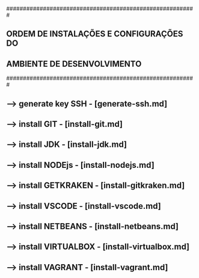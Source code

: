 #########################################################
##      ORDEM DE INSTALAÇÕES E CONFIGURAÇÕES DO        ##
##            AMBIENTE DE DESENVOLVIMENTO              ##   
#########################################################

--> generate key SSH - [generate-ssh.md]
--
--> install GIT - [install-git.md]
--
--> install JDK - [install-jdk.md]
--
--> install NODEjs - [install-nodejs.md]
-- 
--> install GETKRAKEN - [install-gitkraken.md]
--
--> install VSCODE - [install-vscode.md]
--
--> install NETBEANS - [install-netbeans.md]
--
--> install VIRTUALBOX - [install-virtualbox.md]
--
--> install VAGRANT - [install-vagrant.md]
--














